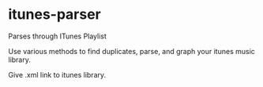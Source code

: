 # itunes-parser
Parses through ITunes Playlist

Use various methods to find duplicates, parse, and graph your itunes music library.

Give .xml link to itunes library.
